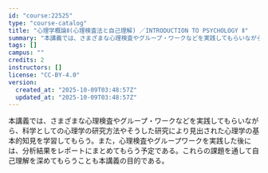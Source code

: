 ```yaml
---
id: "course:22525"
type: "course-catalog"
title: "心理学概論Ⅱ(心理検査法と自己理解) ／INTRODUCTION TO PSYCHOLOGY Ⅱ"
summary: "本講義では、さまざまな心理検査やグループ・ワークなどを実践してもらいながら、科学としての心理学の研究方法やそうした研究により見出された心理学の基本的知見を学習してもらう。また，心理検査やグループワークを実践した後には、分析結果をレポートにま…"
tags: []
campus: ""
credits: 2
instructors: []
license: "CC-BY-4.0"
version:
  created_at: "2025-10-09T03:48:57Z"
  updated_at: "2025-10-09T03:48:57Z"
---
```

本講義では、さまざまな心理検査やグループ・ワークなどを実践してもらいながら、科学としての心理学の研究方法やそうした研究により見出された心理学の基本的知見を学習してもらう。また，心理検査やグループワークを実践した後には、分析結果をレポートにまとめてもらう予定である。これらの課題を通して自己理解を深めてもらうことも本講義の目的である。
